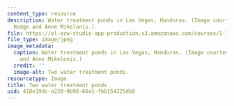 ```yaml
---
content_type: resource
description: Water treatment ponds in Las Vegas, Honduras. (Image courtesy of Matt
  Hodge and Anne Mikelonis.)
file: https://ol-ocw-studio-app-production.s3.amazonaws.com/courses/1-782-environmental-engineering-masters-of-engineering-project-fall-2007-spring-2008/418e19dca2209b9866a1fbb154225db8_1-782f07.jpg
file_type: image/jpeg
image_metadata:
  caption: Water treatment ponds in Las Vegas, Honduras. (Image courtesy of Matt Hodge
    and Anne Mikelonis.)
  credit: ''
  image-alt: Two water treatment ponds.
resourcetype: Image
title: Two water treatment ponds
uid: 418e19dc-a220-9b98-66a1-fbb154225db8
---
```

